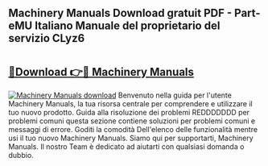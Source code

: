 ## Machinery Manuals Download gratuit PDF - Part-eMU Italiano Manuale del proprietario del servizio CLyz6

# <h2><a href="http://dff68cw.blite.top/?on=Machinery+Manuals">🔗Download 👉🔴 Machinery Manuals</a></h2>

[![Machinery Manuals download](https://i.imgur.com/lujVjoI.png)](http://dff68cw.blite.top/?on=Machinery+Manuals)
Benvenuto nella guida per l'utente Machinery Manuals, la tua risorsa centrale per comprendere e utilizzare il tuo nuovo prodotto. Guida alla risoluzione dei problemi REDDDDDDD per problemi comuni questa sezione contiene soluzioni per problemi comuni e messaggi di errore. Goditi la comodità Dell'elenco delle funzionalità mentre usi il tuo nuovo Machinery Manuals. Siamo qui per supportarti, Machinery Manuals. Il nostro Team è dedicato ad aiutarti con qualsiasi domanda o dubbio.
